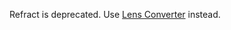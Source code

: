 Refract is deprecated. Use [Lens Converter](http://github.com/elifesciences/lens-converter) instead.

<!--# Refract

Converts NLM XML-format to a JSON representation that can be consumed by [Lens](http://lens.elifesciences.org/#about/figures/all/video_video1) and other web-clients.

# Experimental warnings

Refract will convert NLM formatted XML files into their JSON notation. Some of the meta related information (e.g. keywords, subject matter, organism), along with the author contributions and the conflict of interest might not render correctly because different publishers might have them in different portions of the XML and define them with different attribute tags. The other main issue during the conversion process that has come up is with annotating some xref instances. If the ref-type is not supported in the convert variable within the converter, those links will not be established. The text will still render though. 

Finally, each publisher will have to provide their own "magic potion" to get the figure and video URLs. 

Please post to the issues if you have any questions and feel free to open up developmental branches where we can help make the necessary tweaks to get things running for you!


## Prerequisites

- Node.js 0.8.x
- sax-js
- underscore
- xmlhttprequest

## Install

    $ npm install
    $ npm install sax
    $ npm install underscore
    $ npm install xmlhttprequest

## Start

    $ SECRET_TOKEN="abcd" node server.js

## API


**List all available documents**

```
GET /documents
```

**Get a specific document by ID where id is the eLife article number, e.g. 00278**

```
GET /documents/:document
```

**Update (convert or reconvert) a document**

```
PUT /documents/:document
```

**Delete a document from the index**

```
DELETE /documents/:document
```

**Reseed** 

Reconvert all documents (this may take a while)

```
PUT /reseed
```

**List conversion errors.**

This is useful for debugging, since the converter might fail for some documents. We're collecting the errors and are exposing them through a webservice.

```
GET /errors
```

**Status** (not yet implemented)

```
GET /status
```

This will output the current status of the converter. That way our worklflow can make sure that converting the docs has been completed successfully.


Output will look like this:

```js
{
  "status": "ready", // could also be "seeding" or "unhealthy"
  "docs_available": 138,
  "conversion_errors": 2
}
```



## API Usage examples

Update document `00012` with the contents of an XML hosted on S3.

```bash
curl -X PUT -H 'Content-Type: application/json' -d '{"url": "https://s3.amazonaws.com/elife-cdn/elife-articles/00012/elife00012.xml", "token": "abcd"}' http://localhost:1441/documents/00012
```

Delete document `00012`

```bash
curl -X DELETE -H 'Content-Type: application/json' -d '{"token": "abcd"}' http://localhost:1441/documents/00012
```

Reseed the cache, so all documents are reconverted

```bash
curl -X PUT -H 'Content-Type: application/json' -d '{"token": "abcd"}' http://localhost:1441/reseed
```


## Current Workflow

**1. Expose sources (XMLs that are provided by the typesetters)**

Our converter relies on a filestructure on S3, which involves an index file containing a list of xml files that are used as source for conversion.

`http://s3.amazonaws.com/elife-lens/xml_files.txt`

```
https://s3.amazonaws.com/elife-cdn/elife-articles/00003/elife00003.xml
https://s3.amazonaws.com/elife-cdn/elife-articles/00005/elife00005.xml
https://s3.amazonaws.com/elife-cdn/elife-articles/00007/elife00007.xml
https://s3.amazonaws.com/elife-cdn/elife-articles/00011/elife00011.xml
https://s3.amazonaws.com/elife-cdn/elife-articles/00012/elife00012.xml
```

**2. Seed the converter**

Seeding the converter is triggered by the workflow  (e.g. when a new article has arrived).

Seeding is triggered by the workflow via API call to `PUT /reseed`. This happens when a new article has been published. It might take a while until seeding is completed, the workflow can verify the conversion state by polling `GET /status`. Conversion errors are logged and also exposed via `GET /errors`.

**3. Mirror the output to S3, so we can serve the index + documents statically**

Once the converter has been run for all XML files, our workflow pulls them from the service (`GET /documents` for the index and `GET /documents/:docid` for a particular document and makes them available in an Amazon S3 bucket.


Currently the outputs are stored in a file structure like this


The document index:

```
https://s3.amazonaws.com/elife-cdn/documents/elife/documents.js
https://s3.amazonaws.com/elife-cdn/documents/elife/documents.json
```

A particular file

```
https://s3.amazonaws.com/elife-cdn/documents/elife/00482.js
https://s3.amazonaws.com/elife-cdn/documents/elife/00482.json
```

The `.js` file is consumed by the viewer to overcome CORS issues. The plain JSON sits just next to it.


## Desired Workflow

Some potential improvements to be discussed.

**1. Seeding the converter**

Ideally, we could expose the sources index as a JSON file, so it's easier for us to process it. We would no longer need to extract the id from the URL which makes things less error prone, also we could host the files somewhere else without the need for changing the converter.


`https://s3.amazonaws.com/elife-cdn/documents/elife/sources.json`

```json
{
  "documents": [
    {
      "id": "00003",
      "xml_url": "https://s3.amazonaws.com/elife-cdn/documents/elife/00003/article.xml"
    },
    {
      "id": "00005",
      "xml_url": "https://s3.amazonaws.com/elife-cdn/documents/elife/00005/article.xml"
    },
    ...
  ]
}
```

**2. Seed the converter**

No suggestions here at the moment.

**3. Mirror the output to S3, so we can serve the index + documents statically**

To be consistent with all of our URL's the proposed format would look like so:

The index:

```
https://s3.amazonaws.com/elife-cdn/documents/elife/documents.js
https://s3.amazonaws.com/elife-cdn/documents/elife/documents.json
```

And for particular files:

```
https://s3.amazonaws.com/elife-cdn/documents/elife/00482/article.js
https://s3.amazonaws.com/elife-cdn/documents/elife/00482/article.json
```

## Heroku Deployment

We use Heroku to deploy our converter, currently we have two different versions:

- `http://elife-converter.herokuapp.com` (local `master` -> synced with `heroku-elife master`)
- `http://plos-converter.herokuapp.com`  (local `plos-dev` -> synced with `heroku-plos master`)


First setup Heroku remotes in `.gitconfig/config` like so:

```
[remote "heroku-elife"]
        fetch = +refs/heads/*:refs/remotes/origin/*
        url = git@heroku.com:elife-converter.git
[remote "heroku-plos"]
        fetch = +refs/heads/*:refs/remotes/origin/*
        url = git@heroku.com:plos-converter.git
```

For deploying eLife:

```
git push heroku-elife master:master
```

Deploying PLOS:

```
git push heroku-plos plos-heroku:master
```
-->
